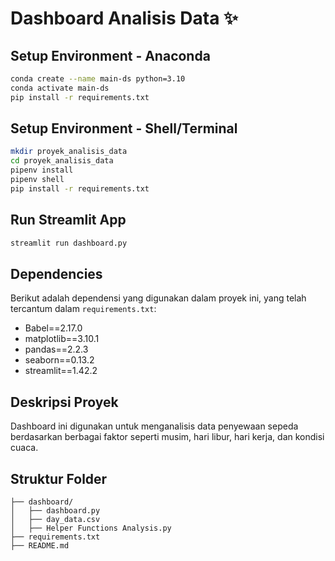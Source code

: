 # Dashboard Analisis Data ✨

## Setup Environment - Anaconda

```sh
conda create --name main-ds python=3.10
conda activate main-ds
pip install -r requirements.txt
```

## Setup Environment - Shell/Terminal

```sh
mkdir proyek_analisis_data
cd proyek_analisis_data
pipenv install
pipenv shell
pip install -r requirements.txt
```

## Run Streamlit App

```sh
streamlit run dashboard.py
```

## Dependencies

Berikut adalah dependensi yang digunakan dalam proyek ini, yang telah tercantum dalam `requirements.txt`:

- Babel==2.17.0
- matplotlib==3.10.1
- pandas==2.2.3
- seaborn==0.13.2
- streamlit==1.42.2

## Deskripsi Proyek

Dashboard ini digunakan untuk menganalisis data penyewaan sepeda berdasarkan berbagai faktor seperti musim, hari libur, hari kerja, dan kondisi cuaca.

## Struktur Folder

```
├── dashboard/
│   ├── dashboard.py
│   ├── day_data.csv
│   ├── Helper Functions Analysis.py
├── requirements.txt
├── README.md
```

